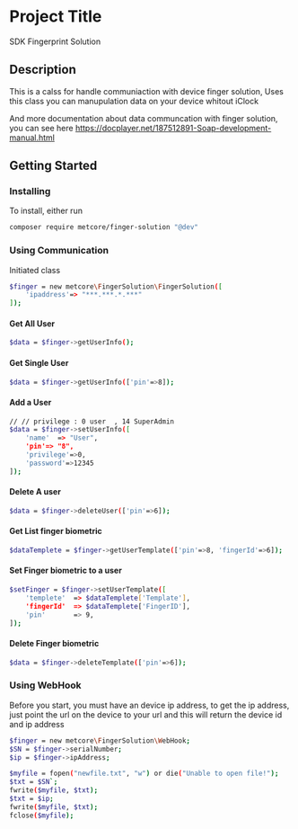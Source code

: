 # Project Title

SDK Fingerprint Solution

## Description

This is a calss for handle communiaction with device finger solution, 
Uses this class you can manupulation data on your device whitout iClock

And more documentation about data communcation with finger solution, you can see here
https://docplayer.net/187512891-Soap-development-manual.html

## Getting Started

### Installing
To install, either run
```bash
composer require metcore/finger-solution "@dev"
```
### Using Communication

Initiated class
```bash
$finger = new metcore\FingerSolution\FingerSolution([
	'ipaddress'=> "***.***.*.***"
]);
```
#### Get All User
```bash
$data = $finger->getUserInfo();
```
#### Get Single User
```bash
$data = $finger->getUserInfo(['pin'=>8]);
```
#### Add a User
```bash
// // privilege : 0 user  , 14 SuperAdmin
$data = $finger->setUserInfo([
	'name'	=> "User",
	'pin'=> "8",
	'privilege'=>0,
	'password'=>12345
]);
```
#### Delete A user
```bash
$data = $finger->deleteUser(['pin'=>6]);

```
#### Get List finger biometric 
```bash
$dataTemplete = $finger->getUserTemplate(['pin'=>8, 'fingerId'=>6]);
```
#### Set Finger biometric to a user 
```bash
$setFinger = $finger->setUserTemplate([
	'templete'	=> $dataTemplete['Template'],
	'fingerId'	=> $dataTemplete['FingerID'],
	'pin'		=> 9,
]);
```
#### Delete Finger biometric
```bash
$data = $finger->deleteTemplate(['pin'=>6]);

```


### Using WebHook


Before you start, you must have an device ip address,
to get the ip address, just point the url on the device to your url
and this will return the device id and ip address
```bash
$finger = new metcore\FingerSolution\WebHook;
$SN = $finger->serialNumber;
$ip = $finger->ipAddress;

$myfile = fopen("newfile.txt", "w") or die("Unable to open file!");
$txt = $SN`;
fwrite($myfile, $txt);
$txt = $ip;
fwrite($myfile, $txt);
fclose($myfile);
```
